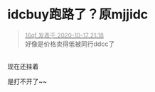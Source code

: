 # idcbuy跑路了？原mjjidc


<div class="quote"><blockquote><font size="2"><a href="https://www.hostloc.com/forum.php?mod=redirect&amp;goto=findpost&amp;pid=9315052&amp;ptid=755343" target="_blank"><font color="#999999">16qf 发表于 2020-10-17 21:18</font></a></font><br />
好像是价格卖得低被同行ddcc了</blockquote></div><br />
<img src="static/image/smiley/default/lol.gif" smilieid="12" border="0" alt="" />现在还挂着

是打不开了~~
